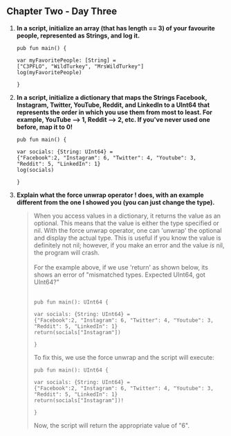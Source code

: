 ## Chapter Two - Day Three

<ol>
 <li><b>In a script, initialize an array (that has length == 3) of your favourite people, represented as Strings, and log it.</b>
   
```cadence
pub fun main() {

var myFavoritePeople: [String] = 
["C3PFLO", "WildTurkey", "MrsWildTurkey"]
log(myFavoritePeople)

}
   ```
<li><b>In a script, initialize a dictionary that maps the Strings Facebook, Instagram, Twitter, YouTube, 
  Reddit, and LinkedIn to a UInt64 that represents the order in which you use them from most to least. For example, YouTube --> 1, Reddit --> 2, etc.
  If you've never used one before, map it to 0!</b>
  
  ```cadence
pub fun main() {

var socials: {String: UInt64} = 
  {"Facebook":2, "Instagram": 6, "Twitter": 4, "Youtube": 3, "Reddit": 5, "LinkedIn": 1}
log(socials)

}
  ```
  
  <li><b>Explain what the force unwrap operator ! does, with an example different from the one I showed you (you can just change the type).</b>
    <blockquote>
  When you access values in a dictionary, it returns the value as an optional. This means that the value is either the type specified or nil. With the force unwrap operator, one can 'unwrap' the optional and display the actual type. This is useful if you know the value is definitely not nil; however, if you make an error and the value <i>is</i> nil, the program will crash.  
<br>     </br>
For the example above, if we use 'return' as shown below, its shows an error of "mismatched types. Expected UInt64, got UInt64?"  <br>     </br> 
       
```Cadence
pub fun main(): UInt64 {

var socials: {String: UInt64} = 
{"Facebook":2, "Instagram": 6, "Twitter": 4, "Youtube": 3, "Reddit": 5, "LinkedIn": 1}
return(socials["Instagram"])

}
   ```     

To fix this, we use the force unwrap and the script will execute:
  
   ```Cadence
   pub fun main(): UInt64 {

var socials: {String: UInt64} = 
{"Facebook":2, "Instagram": 6, "Twitter": 4, "Youtube": 3, "Reddit": 5, "LinkedIn": 1}
return(socials["Instagram"])!

}
   ```
   
   Now, the script will return the appropriate value of "6".
